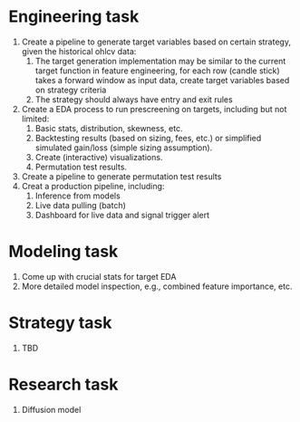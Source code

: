# Engineering task

1. Create a pipeline to generate target variables based on certain strategy, given the historical ohlcv data:
    1. The target generation implementation may be similar to the current target function in feature engineering, for each row (candle stick) takes a forward window as input data, create target variables based on strategy criteria
    1. The strategy should always have entry and exit rules
2. Create a EDA process to run prescreening on targets, including but not limited:
    1. Basic stats, distribution, skewness, etc.
    1. Backtesting results (based on sizing, fees, etc.) or simplified simulated gain/loss (simple sizing assumption).
    1. Create (interactive) visualizations.
    1. Permutation test results. 
3. Create a pipeline to generate permutation test results
4. Creat a production pipeline, including:
    1. Inference from models
    1. Live data pulling (batch)
    1. Dashboard for live data and signal trigger alert

# Modeling task

1. Come up with crucial stats for target EDA
2. More detailed model inspection, e.g., combined feature importance, etc.

# Strategy task

1. TBD

# Research task

1. Diffusion model